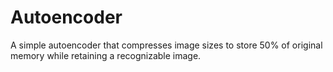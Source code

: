 # Autoencoder
A simple autoencoder that compresses image sizes to store 50% of original memory while retaining a recognizable image.
